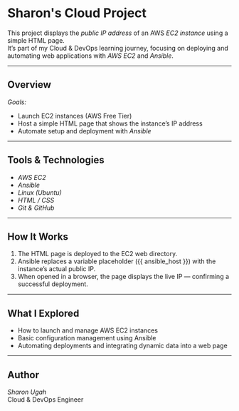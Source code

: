 # Sharon's Cloud Project

This project displays the *public IP address* of an AWS *EC2 instance* using a simple HTML page.  
It’s part of my Cloud & DevOps learning journey, focusing on deploying and automating web applications with *AWS EC2* and *Ansible*.

---

## Overview

*Goals:*
- Launch EC2 instances (AWS Free Tier)  
- Host a simple HTML page that shows the instance’s IP address  
- Automate setup and deployment with *Ansible*

---

## Tools & Technologies

- *AWS EC2*
- *Ansible*
- *Linux (Ubuntu)*
- *HTML / CSS*
- *Git & GitHub*

---

## How It Works

1. The HTML page is deployed to the EC2 web directory.  
2. Ansible replaces a variable placeholder ({{ ansible_host }}) with the instance’s actual public IP.  
3. When opened in a browser, the page displays the live IP — confirming a successful deployment.

---

## What I Explored

- How to launch and manage AWS EC2 instances  
- Basic configuration management using Ansible  
- Automating deployments and integrating dynamic data into a web page  

---

## Author

*Sharon Ugah*  
Cloud & DevOps Engineer 
